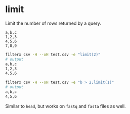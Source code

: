 # limit

Limit the number of rows returned by a query.

```csv title="test.csv"
a,b,c
1,2,3
4,5,6
7,8,9
```

```bash title="Example1"
filterx csv -H --oH test.csv -e "limit(2)"
# output
a,b,c
1,2,3
4,5,6
```

```bash title="Example2"
filterx csv -H --oH test.csv -e "b > 2;limit(1)"
# output
a,b,c
4,5,6
```

Similar to `head`, but works on `fastq` and `fasta` files as well.
